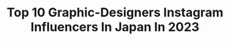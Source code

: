 ---
title: Top 10 Graphic-Designers Instagram Influencers In Japan In 2023
description: >-
  Find top graphic-designers Instagram influencers in Japan in 2023. Most popular hashtags: #artwork #illustration #graphicdesign.
platform: Instagram
hits: 29
text_top: Discover the best Instagram accounts on inBeat.
text_bottom: Our search engine has 29 Instagram influencers like this in Japan for you to collaborate.
profiles:
  - username: "__freetree__"
    fullname: >-
      Danny 🇯🇵
    bio: >-
      Art Director + Graphic Designer Go!→Sub @__freetree__pop Old Japanese pieces that I chose. "I believe in synchronicity..."
    location: "Japan"
    followers: 3407
    engagement: 1528
    commentsToLikes: 0.079642
    id: ckaou3r88ynwp0i787pxspf9e
    verified: false
    hashtags: "#tv, #addicted, #fever, #doorshiding"
  - username: "atau.fr"
    fullname: >-
      Atau
    bio: >-
      Japanese photographer and graphic designer based in France. 🎨 @atau.jp 📸 @atau.fr
    location: "Japan"
    followers: 7661
    engagement: 1237
    commentsToLikes: 0.006026
    id: ckaox3znzbohs0i78dzj0gyij
    verified: false
    hashtags: "#streetphotographers, #streetphotographer, #visiteztoulouse, #mtp"
  - username: "alexandergioiosa"
    fullname: >-
      Alexander Gioiosa
    bio: >-
      Ambassador @wacom Graphic Designer / Illustrator
    location: "Japan"
    followers: 30921
    engagement: 299
    commentsToLikes: 0.022647
    id: ck5zji2ewhmr70i14g6s8hjfn
    verified: false
    hashtags: "#digitalart, #illustrator, #artwork, #batman"
  - username: "akirakusaka"
    fullname: >-
      日下 明 | Akira Kusaka
    bio: >-
      Illustrator & Graphic designer。絵と音と言葉のユニット「repair」としても活動。﻿ ﻿ My Works → @akirakusaka_official﻿ ﻿ こちらでは、repairの事やお知らせなどを中心に。イラストは全てphotoshopで描いてます。﻿ ﻿
    location: "Japan"
    followers: 49743
    engagement: 334
    commentsToLikes: 0.004243
    id: ck0w2dkw6ntgz0i1927qqhc3l
    verified: false
    hashtags: "#photoshop, #akirakusaka, #moon, #repaircalendar2021"
  - username: "dorimiiiiiii"
    fullname: >-
      M!DOR!
    bio: >-
      Collage Artist ⊷ Graphic Designer ⊷ Art Director Based in TOKYO-JAPAN ✂︎-----midori.0129.roll@gmail.com----- Online Shop☞ @le.mariage.de.chimere
    location: "Japan"
    followers: 11994
    engagement: 464
    commentsToLikes: 0.019922
    id: ckaor0r8bl7un0i78a9hy1k6p
    verified: false
    hashtags: "#collageart, #collageartist, #analogcollage, #artwork"
  - username: "may_illustration"
    fullname: >-
      may : 食べ物イラストレーター
    bio: >-
      Foodie illustrator 😋🇯🇵 And Graphic Designer 🖥 Paint in Acrylic Gouache 🎨 - 食べ物好きイラストレーター 👩‍🎨 兼 デザイナー🖥 アクリルガッシュで描いてます🎨 - #foodillustration #食べ物イラスト
    location: "Japan"
    followers: 20774
    engagement: 937
    commentsToLikes: 0.017681
    id: ck5qb76a9k5oa0i1173biu0xg
    verified: false
    hashtags: "#howtodraw, #foodillustration, #sweets, #cozycorner"
  - username: "chispipika"
    fullname: >-
      ♡ 忘れられない鋼 🍂
    bio: >-
      📍Málaga ☁ 🐲🌸 22 • N a i o l y • Anime and Japanese culture ♥ Collaborations 📮 ❥ Graphic designer @nai_kiary 💛 Personal @chis_naioly ⬇
    location: "Japan"
    followers: 8422
    engagement: 1322
    commentsToLikes: 0.039461
    id: ck5zyixk79yx80i14nnz9e6zn
    verified: false
    hashtags: ""
  - username: "wagashi_art"
    fullname: >-
      YUKI FUJIWARA
    bio: >-
      Graphic Designer / #和菓子 デザイナー / #Wagashi Artist 日々の暮らしの中で感じたものを、和菓子を通して表現。お仕事の依頼や連絡はDMかメールにて✉️ レッスン動画配信中↓
    location: "Japan"
    followers: 20234
    engagement: 740
    commentsToLikes: 0.007656
    id: ck5zsc5d5y7y10i14je0i3xlq
    verified: false
    hashtags: "#ichido, #workshop, #uchuwagashi, #shuuemura"
  - username: "obatasaki"
    fullname: >-
      obatasaki
    bio: >-
      illustrator / graphicdesigner
    location: "Japan"
    followers: 23342
    engagement: 242
    commentsToLikes: 0.003585
    id: ck5q6dqw5wzmv0i11frdd2wd6
    verified: false
    hashtags: "#repost, #stayhome, #indoor, #yamanashi"
  - username: "eric_flowerboy"
    fullname: >-
      Eric Aleson
    bio: >-
      🇲🇾 | Graphic Designer 🌷 | Flower Boy @flowerboy_studio 📧 | ericlim0117@gmail.com 🦷 | @irafflesdental_kl
    location: "Japan"
    followers: 57122
    engagement: 193
    commentsToLikes: 0.003535
    id: ck5hnu9z2oejl0i11mvdin5qk
    verified: false
    hashtags: "#uniqlomy, #simplemadebetter, #mylifewear, #uniqlou"
---